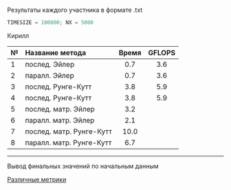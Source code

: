 Результаты каждого участника в формате .txt

```c
TIMESIZE = 100000; NX = 5000
```
Кирилл

 № |        Название метода         | Время  |GFLOPS|
---|:-------------------------------|:------:|:----:|
 1 |        послед. Эйлер           |0.7     |3.6   |
 2 |        паралл. Эйлер           |0.7     |3.6   |
 3 |      послед. Рунге-Кутт        |3.8     |5.9   |
 4 |      послед. Рунге-Кутт        |3.8     |5.9   |
 5 |      послед. матр. Эйлер       |3.2     |      |
 6 |      паралл. матр. Эйлер       |2.1     |      |
 7 |     послед. матр. Рунге-Кутт   |10.0    |      |
 8 |     паралл. матр. Рунге-Кутт   |6.7     |      |

___

Вывод финальных значений по начальным данным

[Различные метрики](https://habrahabr.ru/post/101338/)